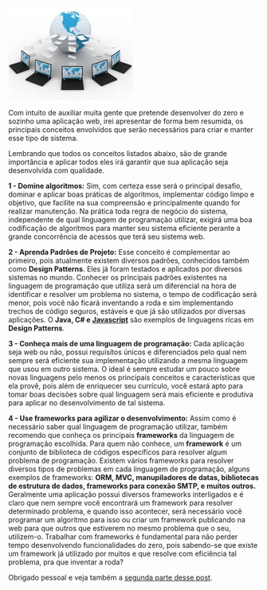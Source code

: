 ![Desenvolvendo sistemas web](../images/sistemas-web.jpg "Desenvolvendo sistemas web")

Com intuito de auxiliar muita gente que pretende desenvolver do zero e sozinho uma aplicação web, irei apresentar de forma bem resumida, os principais conceitos envolvidos que serão necessários para criar e manter esse tipo de sistema.

Lembrando que todos os conceitos listados abaixo, são de grande importância e aplicar todos eles irá garantir que sua aplicação seja desenvolvida com qualidade.

**1 - Domine algoritmos:** Sim, com certeza esse será o principal desafio, dominar e aplicar boas práticas de algoritmos, implementar código limpo e objetivo, que facilite na sua compreensão e principalmente quando for realizar manutenção. Na prática toda regra de negócio do sistema, independente de qual linguagem de programação utilizar, exigirá uma boa codificação de algoritmos para manter seu sistema eficiente perante a grande concorrência de acessos que terá seu sistema web.

**2 - Aprenda Padrões de Projeto:** Esse conceito é complementar ao primeiro, pois atualmente existem diversos padrões, conhecidos também como **Design Patterns**. Eles já foram testados e aplicados por diversos sistemas no mundo. Conhecer os principais padrões existentes na linguagem de programação que utiliza será um diferencial na hora de identificar e resolver um problema no sistema, o tempo de codificação será menor, pois você não ficará inventando a roda e sim implementando trechos de código seguros, estáveis e que já são utilizados por diversas aplicações. O **Java, C# e [Javascript](../design-patterns-para-javascript-parte-2 "Design Patterns para Javascript – Parte 2")** são exemplos de linguagens ricas em **Design Patterns**.

**3 - Conheça mais de uma linguagem de programação:** Cada aplicação seja web ou não, possui requisítos únicos e diferenciados pelo qual nem sempre será eficiente sua implementação utilizando a mesma linguagem que usou em outro sistema. O ideal é sempre estudar um pouco sobre novas linguagens pelo menos os principais conceitos e características que ela provê, pois além de enriquecer seu currículo, você estará apto para tomar boas decisões sobre qual linguagem será mais eficiente e produtiva para aplicar no desenvolvimento de tal sistema.

**4 - Use frameworks para agilizar o desenvolvimento:** Assim como é necessário saber qual linguagem de programação utilizar, também recomendo que conheça os principais **frameworks** da linguagem de programação escolhida. Para quem não conhece, um **framework** é um conjunto de biblioteca de códigos específicos para resolver algum problema de programação. Existem vários frameworks para resolver diversos tipos de problemas em cada linguagem de programação, alguns exemplos de frameworks: **ORM, MVC, manupiladores de datas, bibliotecas de estrutura de dados, frameworks para conexão SMTP, e muitos outros.** Geralmente uma aplicação possui diversos frameworks interligados e é claro que nem sempre você encontrará um framework para resolver determinado problema, e quando isso acontecer, será necessário você programar um algoritmo para isso ou criar um framework publicando na web para que outros que estiverem no mesmo problema que o seu, utilizem-o. Trabalhar com frameworks é fundamental para não perder tempo desenvolvendo funcionalidades do zero, pois sabendo-se que existe um framework já utilizado por muitos e que resolve com eficiência tal problema, pra que inventar a roda?

Obrigado pessoal e veja também a [segunda parte desse post](../desenvolvendo-um-sistema-web-do-zero-parte-2 "Desenvolvendo um sistema web do zero - Parte 2").